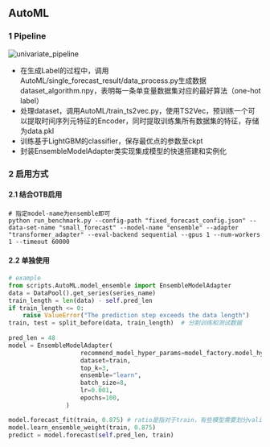 ## AutoML

### 1 Pipeline

![univariate_pipeline](AutoML.assets/univariate_pipeline.png)

- 在生成Label的过程中，调用AutoML/single_forecast_result/data_process.py生成数据 dataset_algorithm.npy，表明每一条单变量数据集对应的最好算法（one-hot label）
- 处理dataset，调用AutoML/train_ts2vec.py，使用TS2Vec，预训练一个可以提取时间序列元特征的Encoder，同时提取训练集所有数据集的特征，存储为data.pkl
- 训练基于LightGBM的classifier，保存最优点的参数至ckpt
- 封装EnsembleModelAdapter类实现集成模型的快速搭建和实例化
  

### 2 启用方式

#### 2.1 结合OTB启用

```shell
# 指定model-name为ensemble即可
python run_benchmark.py --config-path "fixed_forecast_config.json" --data-set-name "small_forecast" --model-name "ensemble" --adapter "transformer_adapter" --eval-backend sequential --gpus 1 --num-workers 1 --timeout 60000
```

#### 2.2 单独使用

```python
# example
from scripts.AutoML.model_ensemble import EnsembleModelAdapter
data = DataPool().get_series(series_name)
train_length = len(data) - self.pred_len
if train_length <= 0:
    raise ValueError("The prediction step exceeds the data length")
train, test = split_before(data, train_length)  # 分割训练和测试数据
            
pred_len = 48
model = EnsembleModelAdapter(
                    recommend_model_hyper_params=model_factory.model_hyper_params,
                    dataset=train,
                    top_k=3,
                    ensemble="learn",
                    batch_size=8,
                    lr=0.001,
                    epochs=100,
                )

model.forecast_fit(train, 0.875) # ratio是指对于train，有些模型需要划分valid的比例
model.learn_ensemble_weight(train, 0.875)
predict = model.forecast(self.pred_len, train)
```

